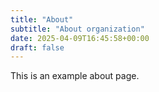 ```yaml
---
title: "About"
subtitle: "About organization"
date: 2025-04-09T16:45:58+00:00
draft: false
---
```


This is an example about page.
